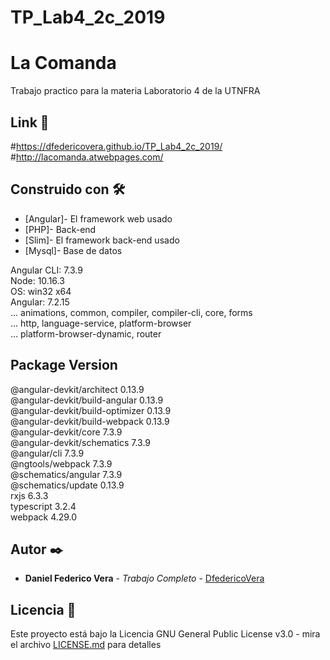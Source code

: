 # TP_Lab4_2c_2019

# La Comanda

Trabajo practico para la materia Laboratorio 4 de la UTNFRA

## Link 🚀

#https://dfedericovera.github.io/TP_Lab4_2c_2019/
#http://lacomanda.atwebpages.com/

## Construido con 🛠️

* [Angular]- El framework web usado
* [PHP]- Back-end
* [Slim]- El framework back-end usado
* [Mysql]- Base de datos

Angular CLI: 7.3.9  \
Node: 10.16.3  \
OS: win32 x64  \
Angular: 7.2.15  
... animations, common, compiler, compiler-cli, core, forms  
... http, language-service, platform-browser  
... platform-browser-dynamic, router  


Package                           Version
-----------------------------------------------------------
@angular-devkit/architect         0.13.9  
@angular-devkit/build-angular     0.13.9  
@angular-devkit/build-optimizer   0.13.9  
@angular-devkit/build-webpack     0.13.9  
@angular-devkit/core              7.3.9  
@angular-devkit/schematics        7.3.9  
@angular/cli                      7.3.9  
@ngtools/webpack                  7.3.9  
@schematics/angular               7.3.9  
@schematics/update                0.13.9  
rxjs                              6.3.3  
typescript                        3.2.4  
webpack                           4.29.0  


## Autor ✒️

* **Daniel Federico Vera** - *Trabajo Completo* - [DfedericoVera](https://github.com/Dfedericovera)

## Licencia 📄

Este proyecto está bajo la Licencia GNU General Public License v3.0 - mira el archivo [LICENSE.md](LICENSE.md) para detalles

